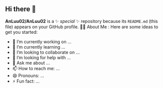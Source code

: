 ## Hi there 👋


**AnLuu02/AnLuu02** is a ✨ _special_ ✨ repository because its `README.md` (this file) appears on your GitHub profile.
👩‍💻  About Me :
Here are some ideas to get you started:

- 🔭 I’m currently working on ...
- 🌱 I’m currently learning ...
- 👯 I’m looking to collaborate on ...
- 🤔 I’m looking for help with ...
- 💬 Ask me about ...
- 📫 How to reach me: ...
- 😄 Pronouns: ...
- ⚡ Fun fact: ...
